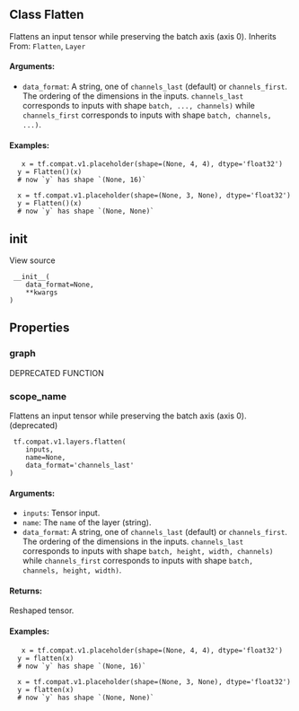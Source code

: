 ## Class Flatten
Flattens an input tensor while preserving the batch axis (axis 0).
Inherits From: `Flatten`, `Layer`
#### Arguments:
- `data_format`: A string, one of `channels_last` (default) or `channels_first`. The ordering of the dimensions in the inputs. `channels_last` corresponds to inputs with shape `batch, ..., channels)` while `channels_first` corresponds to inputs with shape `batch, channels, ...)`.
#### Examples:

```
   x = tf.compat.v1.placeholder(shape=(None, 4, 4), dtype='float32')
  y = Flatten()(x)
  # now `y` has shape `(None, 16)`

  x = tf.compat.v1.placeholder(shape=(None, 3, None), dtype='float32')
  y = Flatten()(x)
  # now `y` has shape `(None, None)`
```
## __init__
View source

```
 __init__(
    data_format=None,
    **kwargs
)
```
## Properties
### graph
DEPRECATED FUNCTION
### scope_name
Flattens an input tensor while preserving the batch axis (axis 0). (deprecated)

```
 tf.compat.v1.layers.flatten(
    inputs,
    name=None,
    data_format='channels_last'
)
```
#### Arguments:
- `inputs`: Tensor input.
- `name`: The `name` of the layer (string).
- `data_format`: A string, one of `channels_last` (default) or `channels_first`. The ordering of the dimensions in the inputs. `channels_last` corresponds to inputs with shape `batch, height, width, channels)` while `channels_first` corresponds to inputs with shape `batch, channels, height, width)`.
#### Returns:
Reshaped tensor.
#### Examples:

```
   x = tf.compat.v1.placeholder(shape=(None, 4, 4), dtype='float32')
  y = flatten(x)
  # now `y` has shape `(None, 16)`

  x = tf.compat.v1.placeholder(shape=(None, 3, None), dtype='float32')
  y = flatten(x)
  # now `y` has shape `(None, None)`
```
